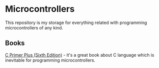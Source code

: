 # Microcontrollers

This repository is my storage for everything related with programming microcontrollers of any kind.

## Books
[C Primer Plus (Sixth Edition)](https://ptgmedia.pearsoncmg.com/images/9780321928429/samplepages/0321928423.pdf) - it's a great book about C language which is inevitable for programming microcontrollers.
